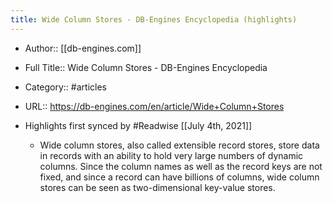 ```yaml
---
title: Wide Column Stores - DB-Engines Encyclopedia (highlights)
---
```


- Author:: [[db-engines.com]]

- Full Title:: Wide Column Stores - DB-Engines Encyclopedia

- Category:: #articles

- URL:: https://db-engines.com/en/article/Wide+Column+Stores

- Highlights first synced by #Readwise [[July 4th, 2021]]
	 - Wide column stores, also called extensible record stores, store data in records with an ability to hold very large numbers of dynamic columns. Since the column names as well as the record keys are not fixed, and since a record can have billions of columns, wide column stores can be seen as two-dimensional key-value stores.
